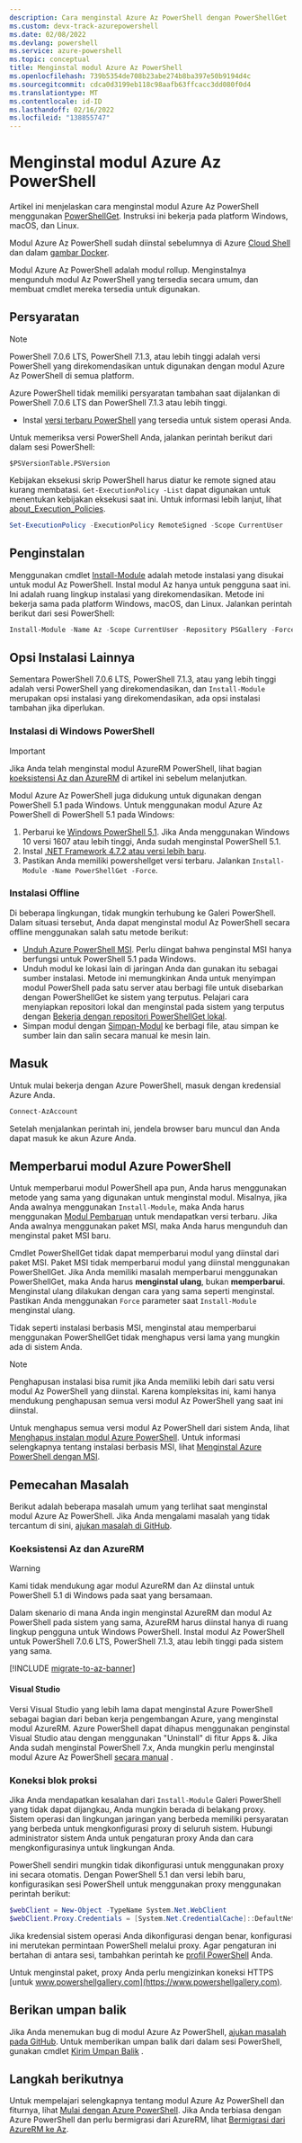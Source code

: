 ```yaml
---
description: Cara menginstal Azure Az PowerShell dengan PowerShellGet
ms.custom: devx-track-azurepowershell
ms.date: 02/08/2022
ms.devlang: powershell
ms.service: azure-powershell
ms.topic: conceptual
title: Menginstal modul Azure Az PowerShell
ms.openlocfilehash: 739b5354de708b23abe274b8ba397e50b9194d4c
ms.sourcegitcommit: cdca0d3199eb118c98aafb63ffcacc3dd080f0d4
ms.translationtype: MT
ms.contentlocale: id-ID
ms.lasthandoff: 02/16/2022
ms.locfileid: "138855747"
---
```

# <a name="install-the-azure-az-powershell-module"></a>Menginstal modul Azure Az PowerShell

Artikel ini menjelaskan cara menginstal modul Azure Az PowerShell menggunakan [PowerShellGet](/powershell/scripting/gallery/installing-psget). Instruksi ini bekerja pada platform Windows, macOS, dan Linux.

Modul Azure Az PowerShell sudah diinstal sebelumnya di Azure [Cloud Shell](/azure/cloud-shell/overview) dan dalam [gambar Docker](azureps-in-docker.md).

Modul Azure Az PowerShell adalah modul rollup. Menginstalnya mengunduh modul Az PowerShell yang tersedia secara umum, dan membuat cmdlet mereka tersedia untuk digunakan.

## <a name="requirements"></a>Persyaratan

> [!NOTE]
> PowerShell 7.0.6 LTS, PowerShell 7.1.3, atau lebih tinggi adalah versi PowerShell yang direkomendasikan untuk digunakan dengan modul Azure Az PowerShell di semua platform.

Azure PowerShell tidak memiliki persyaratan tambahan saat dijalankan di PowerShell 7.0.6 LTS dan PowerShell 7.1.3 atau lebih tinggi.

- Instal [versi terbaru PowerShell](/powershell/scripting/install/installing-powershell) yang tersedia untuk sistem operasi Anda.

Untuk memeriksa versi PowerShell Anda, jalankan perintah berikut dari dalam sesi PowerShell:

```azurepowershell
$PSVersionTable.PSVersion
```

Kebijakan eksekusi skrip PowerShell harus diatur ke remote signed atau kurang membatasi.
`Get-ExecutionPolicy -List` dapat digunakan untuk menentukan kebijakan eksekusi saat ini. Untuk informasi lebih lanjut, lihat [about_Execution_Policies](/powershell/module/microsoft.powershell.core/about/about_execution_policies).

```powershell
Set-ExecutionPolicy -ExecutionPolicy RemoteSigned -Scope CurrentUser
```

## <a name="installation"></a>Penginstalan

Menggunakan cmdlet [Install-Module](/powershell/module/powershellget/install-module) adalah metode instalasi yang disukai untuk modul Az PowerShell. Instal modul Az hanya untuk pengguna saat ini.
Ini adalah ruang lingkup instalasi yang direkomendasikan. Metode ini bekerja sama pada platform Windows, macOS, dan Linux. Jalankan perintah berikut dari sesi PowerShell:

```powershell
Install-Module -Name Az -Scope CurrentUser -Repository PSGallery -Force
```

## <a name="other-installation-options"></a>Opsi Instalasi Lainnya

Sementara PowerShell 7.0.6 LTS, PowerShell 7.1.3, atau yang lebih tinggi adalah versi PowerShell yang direkomendasikan, dan `Install-Module` merupakan opsi instalasi yang direkomendasikan, ada opsi instalasi tambahan jika diperlukan.

### <a name="installation-on-windows-powershell"></a>Instalasi di Windows PowerShell

> [!IMPORTANT]
> Jika Anda telah menginstal modul AzureRM PowerShell, lihat bagian [koeksistensi Az dan AzureRM](install-az-ps.md#az-and-azurerm-coexistence) di artikel ini sebelum melanjutkan.

Modul Azure Az PowerShell juga didukung untuk digunakan dengan PowerShell 5.1 pada Windows. Untuk menggunakan modul Azure Az PowerShell di PowerShell 5.1 pada Windows:

1. Perbarui ke [Windows PowerShell 5.1](/powershell/scripting/windows-powershell/install/installing-windows-powershell#upgrading-existing-windows-powershell).
   Jika Anda menggunakan Windows 10 versi 1607 atau lebih tinggi, Anda sudah menginstal PowerShell 5.1.
2. Instal [.NET Framework 4.7.2 atau versi lebih baru](/dotnet/framework/install).
3. Pastikan Anda memiliki powershellget versi terbaru. Jalankan `Install-Module -Name PowerShellGet -Force`.

### <a name="offline-installation"></a>Instalasi Offline

Di beberapa lingkungan, tidak mungkin terhubung ke Galeri PowerShell. Dalam situasi tersebut, Anda dapat menginstal modul Az PowerShell secara offline menggunakan salah satu metode berikut:

- [Unduh Azure PowerShell MSI](install-az-ps-msi.md). Perlu diingat bahwa penginstal MSI hanya berfungsi untuk PowerShell 5.1 pada Windows.
- Unduh modul ke lokasi lain di jaringan Anda dan gunakan itu sebagai sumber instalasi.
  Metode ini memungkinkan Anda untuk menyimpan modul PowerShell pada satu server atau berbagi file untuk disebarkan dengan PowerShellGet ke sistem yang terputus. Pelajari cara menyiapkan repositori lokal dan menginstal pada sistem yang terputus dengan [Bekerja dengan repositori PowerShellGet lokal](/powershell/scripting/gallery/how-to/working-with-local-psrepositories).
- Simpan modul dengan [Simpan-Modul](/powershell/module/PowershellGet/Save-Module) ke berbagi file, atau simpan ke sumber lain dan salin secara manual ke mesin lain.

## <a name="sign-in"></a>Masuk

Untuk mulai bekerja dengan Azure PowerShell, masuk dengan kredensial Azure Anda.

```powershell
Connect-AzAccount
```

Setelah menjalankan perintah ini, jendela browser baru muncul dan Anda dapat masuk ke akun Azure Anda.

## <a name="update-the-azure-powershell-module"></a>Memperbarui modul Azure PowerShell

Untuk memperbarui modul PowerShell apa pun, Anda harus menggunakan metode yang sama yang digunakan untuk menginstal modul. Misalnya, jika Anda awalnya menggunakan `Install-Module`, maka Anda harus menggunakan [Modul Pembaruan](/powershell/module/powershellget/update-module) untuk mendapatkan versi terbaru. Jika Anda awalnya menggunakan paket MSI, maka Anda harus mengunduh dan menginstal paket MSI baru.

Cmdlet PowerShellGet tidak dapat memperbarui modul yang diinstal dari paket MSI. Paket MSI tidak memperbarui modul yang diinstal menggunakan PowerShellGet. Jika Anda memiliki masalah memperbarui menggunakan PowerShellGet, maka Anda harus **menginstal ulang**, bukan **memperbarui**. Menginstal ulang dilakukan dengan cara yang sama seperti menginstal. Pastikan Anda menggunakan `Force` parameter saat `Install-Module` menginstal ulang.

Tidak seperti instalasi berbasis MSI, menginstal atau memperbarui menggunakan PowerShellGet tidak menghapus versi lama yang mungkin ada di sistem Anda.

> [!NOTE]
> Penghapusan instalasi bisa rumit jika Anda memiliki lebih dari satu versi modul Az PowerShell yang diinstal. Karena kompleksitas ini, kami hanya mendukung penghapusan semua versi modul Az PowerShell yang saat ini diinstal.

Untuk menghapus semua versi modul Az PowerShell dari sistem Anda, lihat [Menghapus instalan modul Azure PowerShell](uninstall-az-ps.md). Untuk informasi selengkapnya tentang instalasi berbasis MSI, lihat [Menginstal Azure PowerShell dengan MSI](install-az-ps-msi.md).

## <a name="troubleshooting"></a>Pemecahan Masalah

Berikut adalah beberapa masalah umum yang terlihat saat menginstal modul Azure Az PowerShell. Jika Anda mengalami masalah yang tidak tercantum di sini, [ajukan masalah di GitHub](https://github.com/azure/azure-powershell/issues).

### <a name="az-and-azurerm-coexistence"></a>Koeksistensi Az dan AzureRM

> [!WARNING]
> Kami tidak mendukung agar modul AzureRM dan Az diinstal untuk PowerShell 5.1 di Windows pada saat yang bersamaan.

Dalam skenario di mana Anda ingin menginstal AzureRM dan modul Az PowerShell pada sistem yang sama, AzureRM harus diinstal hanya di ruang lingkup pengguna untuk Windows PowerShell. Instal modul Az PowerShell untuk PowerShell 7.0.6 LTS, PowerShell 7.1.3, atau lebih tinggi pada sistem yang sama.

[!INCLUDE [migrate-to-az-banner](../../includes/migrate-to-az-banner.md)]

#### <a name="visual-studio"></a>Visual Studio

Versi Visual Studio yang lebih lama dapat menginstal Azure PowerShell sebagai bagian dari beban kerja pengembangan Azure, yang menginstal modul AzureRM. Azure PowerShell dapat dihapus menggunakan penginstal Visual Studio atau dengan menggunakan "Uninstall" di fitur Apps &. Jika Anda sudah menginstal PowerShell 7.x, Anda mungkin perlu menginstal modul Azure Az PowerShell [secara manual](install-az-ps.md#installation) .

### <a name="proxy-blocks-connection"></a>Koneksi blok proksi

Jika Anda mendapatkan kesalahan dari `Install-Module` Galeri PowerShell yang tidak dapat dijangkau, Anda mungkin berada di belakang proxy. Sistem operasi dan lingkungan jaringan yang berbeda memiliki persyaratan yang berbeda untuk mengkonfigurasi proxy di seluruh sistem. Hubungi administrator sistem Anda untuk pengaturan proxy Anda dan cara mengkonfigurasinya untuk lingkungan Anda.

PowerShell sendiri mungkin tidak dikonfigurasi untuk menggunakan proxy ini secara otomatis. Dengan PowerShell 5.1 dan versi lebih baru, konfigurasikan sesi PowerShell untuk menggunakan proxy menggunakan perintah berikut:

```powershell
$webClient = New-Object -TypeName System.Net.WebClient
$webClient.Proxy.Credentials = [System.Net.CredentialCache]::DefaultNetworkCredentials
```

Jika kredensial sistem operasi Anda dikonfigurasi dengan benar, konfigurasi ini merutekan permintaan PowerShell melalui proxy. Agar pengaturan ini bertahan di antara sesi, tambahkan perintah ke [profil PowerShell](/powershell/module/microsoft.powershell.core/about/about_profiles) Anda.

Untuk menginstal paket, proxy Anda perlu mengizinkan koneksi HTTPS [untuk www.powershellgallery.com](https://www.powershellgallery.com).

## <a name="provide-feedback"></a>Berikan umpan balik

Jika Anda menemukan bug di modul Azure Az PowerShell, [ajukan masalah pada GitHub](https://github.com/Azure/azure-powershell/issues). Untuk memberikan umpan balik dari dalam sesi PowerShell, gunakan cmdlet [Kirim Umpan Balik](/powershell/module/az.accounts/send-feedback) .

## <a name="next-steps"></a>Langkah berikutnya

Untuk mempelajari selengkapnya tentang modul Azure Az PowerShell dan fiturnya, lihat [Mulai dengan Azure PowerShell](get-started-azureps.md). Jika Anda terbiasa dengan Azure PowerShell dan perlu bermigrasi dari AzureRM, lihat [Bermigrasi dari AzureRM ke Az](migrate-from-azurerm-to-az.md).
